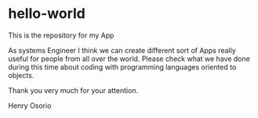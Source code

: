 # hello-world
This is the repository for my App

As systems Engineer I think we can create different sort of Apps really useful for people from all over the world. Please check what we have done during this time about coding with programming languages oriented to objects.

Thank you very much for your attention.

Henry Osorio
